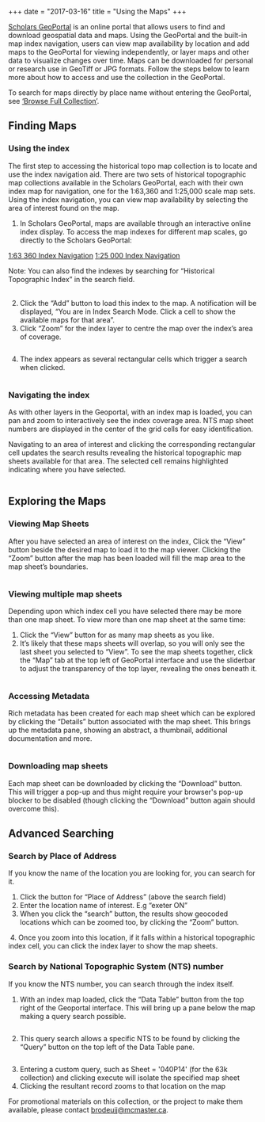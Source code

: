 +++
date = "2017-03-16"
title = "Using the Maps"
+++

[Scholars GeoPortal](http://geo.scholasportal.info) is an online portal that allows users to find and download geospatial data and maps. Using the GeoPortal and the built-in map index navigation, users can view map availability by location and add maps to the GeoPortal for viewing independently, or layer maps and other data to visualize changes over time. Maps can be downloaded for personal or research use in GeoTiff or JPG formats. Follow the steps below to learn more about how to access and use the collection in the GeoPortal.

To search for maps directly by place name without entering the GeoPortal, see [‘Browse Full Collection’](../index).

## Finding Maps

### Using the index

The first step to accessing the historical topo map collection is to locate and use the index navigation aid. There are two sets of historical topographic map collections available in the Scholars GeoPortal, each with their own index map for navigation, one for the 1:63,360 and 1:25,000 scale map sets. Using the index navigation, you can view map availability by selecting the area of interest found on the map.

1. In Scholars GeoPortal, maps are available through an interactive online index display. To access the map indexes for different map scales, go directly to the Scholars GeoPortal:

[1:63 360 Index Navigation](http://geo.scholarsportal.info/#r/details/_uri@=564032357)
[1:25 000 Index Navigation](Link)

Note: You can also find the indexes by searching for “Historical Topographic Index” in the search field. <br><br>
<img class="img-responsive using-maps" src="../img/usingmaps/screenshot1.png" alt="">

2. Click the “Add” button to load this index to the map. A notification will be displayed, “You are in Index Search Mode. Click a cell to show the available maps for that area”.
3. Click “Zoom” for the index layer to centre the map over the index’s area of coverage.
<img class="/img-responsive using-maps" src="../img/usingmaps/screenshot2.png" alt="">

4. The index appears as several rectangular cells which trigger a search when clicked. 

<img class="img-responsive using-maps" src="../img/usingmaps/screenshot3.png" alt="">

### Navigating the index

As with other layers in the Geoportal, with an index map is loaded, you can pan and zoom to interactively see the index coverage area. NTS map sheet numbers are displayed in the center of the grid cells for easy identification.

Navigating to an area of interest and clicking the corresponding rectangular cell updates the search results revealing the historical topographic map sheets available for that area. The selected cell remains highlighted indicating where you have selected.

<img class="img-responsive using-maps" src="../img/usingmaps/screenshot4.png" alt="">

## Exploring the Maps

### Viewing Map Sheets 

After you have selected an area of interest on the index, Click the “View” button beside the desired map to load it to the map viewer. Clicking the “Zoom” button after the map has been loaded will fill the map area to the map sheet’s boundaries. 

<img class="img-responsive using-maps" src="../img/usingmaps/screenshot5.png" alt="">

### Viewing multiple map sheets

Depending upon which index cell you have selected there may be more than one map sheet. To view more than one map sheet at the same time:

1. Click the “View” button for as many map sheets as you like.
2. It’s likely that these maps sheets will overlap, so you will only see the last sheet you selected to “View”. To see the map sheets together, click the “Map” tab at the top left of GeoPortal interface and use the sliderbar  to adjust the transparency of the top layer, revealing the ones beneath it.

<img class="img-responsive using-maps" src="../img/usingmaps/screenshot6.png" alt="">

### Accessing Metadata

Rich metadata has been created for each map sheet which can be explored by clicking the “Details” button associated with the map sheet. This brings up the metadata pane, showing an abstract, a thumbnail, additional documentation and more.

<img class="img-responsive using-maps" src="../img/usingmaps/screenshot7.png" alt="">

### Downloading map sheets

Each map sheet can be downloaded by clicking the “Download” button. This will trigger a pop-up and thus might require your browser's pop-up blocker to be disabled (though clicking the “Download” button again should overcome this).  

## Advanced Searching

### Search by Place of Address

If you know the name of the location you are looking for, you can search for it.

1. Click the button for  “Place of Address” (above the search field)
2. Enter the location name of interest. E.g “exeter ON”
3. When you click the “search” button, the results show geocoded locations which can be zoomed too, by clicking the “Zoom” button. <br>

<img class="img-responsive using-maps" src="../img/usingmaps/screenshot8.png" alt="">
4. Once you zoom into this location, if it falls within a historical topographic index cell, you can click the index layer to show the map sheets.

<img class="img-responsive using-maps" src="../img/usingmaps/screenshot9.png" alt="">

### Search by National Topographic System (NTS) number

If you know the NTS number, you can search through the index itself.

1. With an index map loaded, click the “Data Table” button from the top right of the Geoportal interface. This will bring up a pane below the map making a query search possible.

<img class="img-responsive using-maps" src="../img/usingmaps/screenshot10.png" alt="">

2. This query search allows a specific NTS to be found by clicking the “Query” button on the top left of the Data Table pane.

<img class="img-responsive using-maps" src="../img/usingmaps/screenshot11.png" alt="">

3. Entering a custom query, such as Sheet = '040P14' (for the 63k collection) and clicking execute will isolate the specified map sheet
4. Clicking the resultant record zooms to that location on the map

For promotional materials on this collection, or the project to make them available, please contact [brodeujj@mcmaster.ca](mailto:brodeujj@mcmaster.ca).